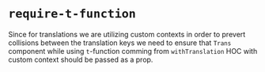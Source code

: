 # `require-t-function`
Since for translations we are utilizing custom contexts in order to prevert collisions between the translation keys we need to ensure that `Trans` component while using `t`-function comming from `withTranslation` HOC  with custom context should be passed as a prop.
